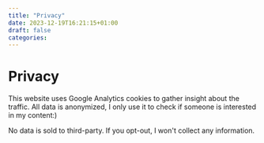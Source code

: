 ```yaml
---
title: "Privacy"
date: 2023-12-19T16:21:15+01:00
draft: false
categories:
---
```


# Privacy

This website uses Google Analytics cookies to gather insight about the traffic. All data is anonymized, I only use it to check if someone is interested in my content:)

No data is sold to third-party. If you opt-out, I won't collect any information.

